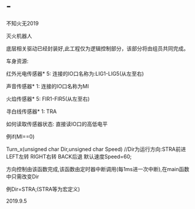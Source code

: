 # -
不知火无2019

灭火机器人

底层相关驱动已经封装好,此工程仅为逻辑控制部分，该部分将由组员共同完成。

车身资源:

红外光电传感器* 5:   连接的IO口名称为:LIG1-LIG5(从左至右)

声音传感器* 1:       连接的IO口名称为MI

火焰传感器* 5:       FIR1-FIR5(从左至右)

寻白线传感器* 1:     TRA

如何读取传感器状态:   直接读IO口的高低电平

例if(MI==0)

Turn_x(unsigned char Dir,unsigned char Speed) //Dir为运行方向:STRA前进 LEFT左转 RIGHT右转 BACK后退 默认速度Speed=60;

方向控制由该函数完成,该函数由定时器中断调用(每1ms进一次中断),在main函数中只需改变Dir

例Dir=STRA;(STRA等为宏定义)

2019.9.5



